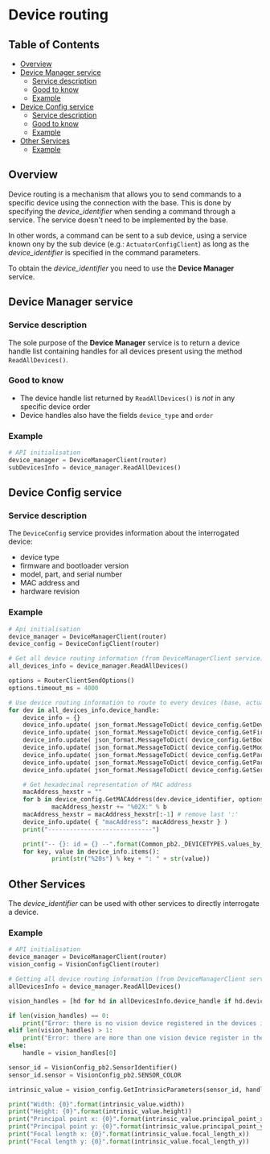 <!--
* KINOVA (R) KORTEX (TM)
*
* Copyright (c) 2019 Kinova inc. All rights reserved.
*
* This software may be modified and distributed
* under the terms of the BSD 3-Clause license.
*
* Refer to the LICENSE file for details.
*
-->

<h1>Device routing</h1>

<h2>Table of Contents</h2>

<!-- TOC -->

- [Overview](#overview)
- [Device Manager service](#service-device-manager)
	- [Service description](#devMng-description)
	- [Good to know](#devMng-gtk)
	- [Example](#devMng-example)
- [Device Config service](#srv-devConfig)
	- [Service description](#devConfig-description)
	- [Good to know](#devConfig-gtk)
	- [Example](#devConfig-example)
- [Other Services](#other)
	- [Example](#other-example)

<!-- TOC -->

<a id="markdown-overview" name="overview"></a>
## Overview
Device routing is a mechanism that allows you to send commands to a specific device using the connection with the base.  This is done by specifying the *device_identifier* when sending a command through a service. The service doesn't need to be implemented by the base.

In other words, a command can be sent to a sub device, using a service known ony by the sub device (e.g.: ``ActuatorConfigClient``) as long as the *device_identifier* is specified in the command parameters.

To obtain the *device_identifier* you need to use the **Device Manager** service.

<a id="markdown-srv-devMgn" name="service-device-manager"></a>
## Device Manager service

<a id="markdown-devMng-description" name="devMng-description"></a>
### Service description
The sole purpose of the **Device Manager** service is to return a device handle list containing handles for all devices present using the method `ReadAllDevices()`.

<a id="markdown-devMng-gtk" name="devMng-gtk"></a>
### Good to know
- The device handle list returned by `ReadAllDevices()` is *not* in any specific device order
- Device handles also have the fields `device_type` and `order` 

<a id="markdown-devMng-example" name="devMng-example"></a>
### Example

```python
# API initialisation
device_manager = DeviceManagerClient(router)
subDevicesInfo = device_manager.ReadAllDevices()
```


<a id="markdown-srv-devConfig" name="srv-devConfig"></a>
## Device Config service

<a id="markdown-devConfig-description" name="devConfig-description"></a>
### Service description
The `DeviceConfig` service provides information about the interrogated device: 
- device type
- firmware and bootloader version
- model, part, and serial number
- MAC address and 
- hardware revision


<a id="markdown-devConfig-example" name="devConfig-example"></a>
### Example
```python
# Api initialisation
device_manager = DeviceManagerClient(router)
device_config = DeviceConfigClient(router)

# Get all device routing information (from DeviceManagerClient service)
all_devices_info = device_manager.ReadAllDevices()

options = RouterClientSendOptions()
options.timeout_ms = 4000

# Use device routing information to route to every devices (base, actuator, interconnect, etc.) in the arm/base system and request their general device information
for dev in all_devices_info.device_handle:
    device_info = {}
    device_info.update( json_format.MessageToDict( device_config.GetDeviceType           (dev.device_identifier, options) ) )
    device_info.update( json_format.MessageToDict( device_config.GetFirmwareVersion      (dev.device_identifier, options) ) )
    device_info.update( json_format.MessageToDict( device_config.GetBootloaderVersion    (dev.device_identifier, options) ) )
    device_info.update( json_format.MessageToDict( device_config.GetModelNumber          (dev.device_identifier, options) ) )
    device_info.update( json_format.MessageToDict( device_config.GetPartNumber           (dev.device_identifier, options) ) )
    device_info.update( json_format.MessageToDict( device_config.GetPartNumberRevision   (dev.device_identifier, options) ) )
    device_info.update( json_format.MessageToDict( device_config.GetSerialNumber         (dev.device_identifier, options) ) )

    # Get hexadecimal representation of MAC address
    macAddress_hexstr = ""
    for b in device_config.GetMACAddress(dev.device_identifier, options).mac_address:
            macAddress_hexstr += "%02X:" % b
    macAddress_hexstr = macAddress_hexstr[:-1] # remove last ':'
    device_info.update( { "macAddress": macAddress_hexstr } )
    print("-----------------------------")

    print("-- {}: id = {} --".format(Common_pb2._DEVICETYPES.values_by_number[dev.device_type].name, dev.device_identifier))
    for key, value in device_info.items():
            print(str("%20s") % key + ": " + str(value))
```

<a id="markdown-other" name="other"></a>
## Other Services

The *device_identifier* can be used with other services to directly interrogate a device.

<a id="markdown-example" name="other-example"></a>
### Example

```python
# API initialisation
device_manager = DeviceManagerClient(router)
vision_config = VisionConfigClient(router)

# Getting all device routing information (from DeviceManagerClient service)
allDevicesInfo = device_manager.ReadAllDevices()

vision_handles = [hd for hd in allDevicesInfo.device_handle if hd.device_type == DeviceConfig_pb2.VISION ]

if len(vision_handles) == 0:
    print("Error: there is no vision device registered in the devices info")
elif len(vision_handles) > 1:
    print("Error: there are more than one vision device register in the devices infos")
else:
    handle = vision_handles[0]

sensor_id = VisionConfig_pb2.SensorIdentifier()
sensor_id.sensor = VisionConfig_pb2.SENSOR_COLOR

intrinsic_value = vision_config.GetIntrinsicParameters(sensor_id, handle.device_identifier)

print("Width: {0}".format(intrinsic_value.width))
print("Height: {0}".format(intrinsic_value.height))
print("Principal point x: {0}".format(intrinsic_value.principal_point_x))
print("Principal point y: {0}".format(intrinsic_value.principal_point_y))
print("Focal length x: {0}".format(intrinsic_value.focal_length_x))
print("Focal length y: {0}".format(intrinsic_value.focal_length_y))
```